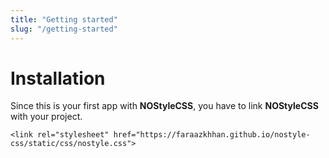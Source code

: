 ```yaml
---
title: "Getting started"
slug: "/getting-started"
---
```


# Installation

Since this is your first app with **NOStyleCSS**, you have to link **NOStyleCSS** with your project.
```
<link rel="stylesheet" href="https://faraazkhhan.github.io/nostyle-css/static/css/nostyle.css">
```
